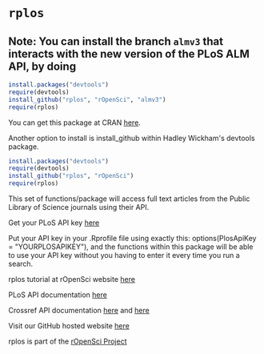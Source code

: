 # `rplos`

## Note: You can install the branch `almv3` that interacts with the new version of the PLoS ALM API, by doing

```R
install.packages("devtools")
require(devtools)
install_github("rplos", "rOpenSci", "almv3")
require(rplos)
```


You can get this package at CRAN [here](http://cran.r-project.org/web/packages/rplos/). 

Another option to install is install_github within Hadley Wickham's devtools package.

```R
install.packages("devtools")
require(devtools)
install_github("rplos", "rOpenSci")
require(rplos)
```

This set of functions/package will access full text articles from the Public Library of Science journals using their API. 

Get your PLoS API key [here](http://api.plos.org/)

Put your API key in your .Rprofile file using exactly this: 
options(PlosApiKey = "YOURPLOSAPIKEY"), 
and the functions within this package will be able to use your API key without you having to enter it every time you run a search. 

rplos tutorial at rOpenSci website [here](http://ropensci.org/tutorials/rplos-tutorial/)

PLoS API documentation [here](http://api.plos.org/)

Crossref API documentation [here](http://random.labs.crossref.org/) and [here](http://help.crossref.org/#home)

Visit our GitHub hosted website [here](http://ropensci.github.com/rplos/)

rplos is part of the [rOpenSci Project](http://ropensci.github.com)